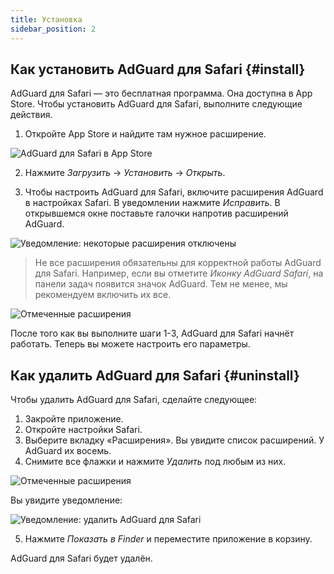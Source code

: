 ```yaml
---
title: Установка
sidebar_position: 2
---
```


## Как установить AdGuard для Safari {#install}

AdGuard для Safari — это бесплатная программа. Она доступна в App Store. Чтобы установить AdGuard для Safari, выполните следующие действия.

1. Откройте App Store и найдите там нужное расширение.

![AdGuard для Safari в App Store](https://cdn.adtidy.org/content/Kb/ad_blocker/safari/adguard-for-safari-app-store.png)

2. Нажмите *Загрузить* → *Установить* → *Открыть*.

3. Чтобы настроить AdGuard для Safari, включите расширения AdGuard в настройках Safari. В уведомлении нажмите *Исправить*. В открывшемся окне поставьте галочки напротив расширений AdGuard.

![Уведомление: некоторые расширения отключены](https://cdn.adtidy.org/content/Kb/ad_blocker/safari/adguard-for-safari-notification.png)

> Не все расширения обязательны для корректной работы AdGuard для Safari. Например, если вы отметите *Иконку AdGuard Safari*, на панели задач появится значок AdGuard. Тем не менее, мы рекомендуем включить их все.

![Отмеченные расширения](https://cdn.adtidy.org/content/Kb/ad_blocker/safari/adguard-for-safari-extensions-checked.png)

После того как вы выполните шаги 1-3, AdGuard для Safari начнёт работать. Теперь вы можете настроить его параметры.


## Как удалить AdGuard для Safari {#uninstall}
Чтобы удалить AdGuard для Safari, сделайте следующее:

1. Закройте приложение.
2. Откройте настройки Safari.
3. Выберите вкладку «Расширения». Вы увидите список расширений. У AdGuard их восемь.
4. Снимите все флажки и нажмите *Удалить* под любым из них.

![Отмеченные расширения](https://cdn.adtidy.org/public/Adguard/kb/installation/Safari/extensionschecked.png)

Вы увидите уведомление:

![Уведомление: удалить AdGuard для Safari](https://cdn.adtidy.org/public/Adguard/kb/installation/Safari/showinfinder.png)

5. Нажмите *Показать в Finder* и переместите приложение в корзину.

AdGuard для Safari будет удалён.
